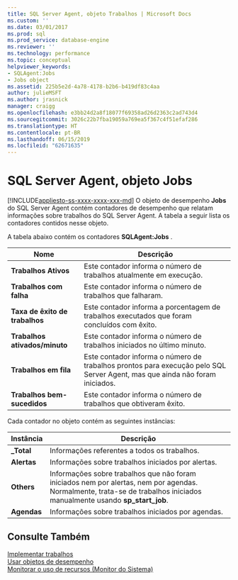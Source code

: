 ```yaml
---
title: SQL Server Agent, objeto Trabalhos | Microsoft Docs
ms.custom: ''
ms.date: 03/01/2017
ms.prod: sql
ms.prod_service: database-engine
ms.reviewer: ''
ms.technology: performance
ms.topic: conceptual
helpviewer_keywords:
- SQLAgent:Jobs
- Jobs object
ms.assetid: 225b5e2d-4a78-4178-b2b6-b419df83c4aa
author: julieMSFT
ms.author: jrasnick
manager: craigg
ms.openlocfilehash: e3bb24d2a8f18077f69358ad26d2363c2ad743d4
ms.sourcegitcommit: 3026c22b7fba19059a769ea5f367c4f51efaf286
ms.translationtype: HT
ms.contentlocale: pt-BR
ms.lasthandoff: 06/15/2019
ms.locfileid: "62671635"
---
```

# <a name="sql-server-agent-jobs-object"></a>SQL Server Agent, objeto Jobs
[!INCLUDE[appliesto-ss-xxxx-xxxx-xxx-md](../../includes/appliesto-ss-xxxx-xxxx-xxx-md.md)]
  O objeto de desempenho **Jobs** do SQL Server Agent contém contadores de desempenho que relatam informações sobre trabalhos do SQL Server Agent. A tabela a seguir lista os contadores contidos nesse objeto.  
  
 A tabela abaixo contém os contadores **SQLAgent:Jobs** .  
  
|Nome|Descrição|  
|----------|-----------------|  
|**Trabalhos Ativos**|Este contador informa o número de trabalhos atualmente em execução.|  
|**Trabalhos com falha**|Este contador informa o número de trabalhos que falharam.|  
|**Taxa de êxito de trabalhos**|Este contador informa a porcentagem de trabalhos executados que foram concluídos com êxito.|  
|**Trabalhos ativados/minuto**|Este contador informa o número de trabalhos iniciados no último minuto.|  
|**Trabalhos em fila**|Este contador informa o número de trabalhos prontos para execução pelo SQL Server Agent, mas que ainda não foram iniciados.|  
|**Trabalhos bem-sucedidos**|Este contador informa o número de trabalhos que obtiveram êxito.|  
  
 Cada contador no objeto contém as seguintes instâncias:  
  
|Instância|Descrição|  
|--------------|-----------------|  
|**_Total**|Informações referentes a todos os trabalhos.|  
|**Alertas**|Informações sobre trabalhos iniciados por alertas.|  
|**Others**|Informações sobre trabalhos que não foram iniciados nem por alertas, nem por agendas. Normalmente, trata-se de trabalhos iniciados manualmente usando **sp_start_job**.|  
|**Agendas**|Informações sobre trabalhos iniciados por agendas.|  
  
## <a name="see-also"></a>Consulte Também  
 [Implementar trabalhos](../../ssms/agent/implement-jobs.md)   
 [Usar objetos de desempenho](../../ssms/agent/use-performance-objects.md)   
 [Monitorar o uso de recursos &#40;Monitor do Sistema&#41;](../../relational-databases/performance-monitor/monitor-resource-usage-system-monitor.md)  
  
  
